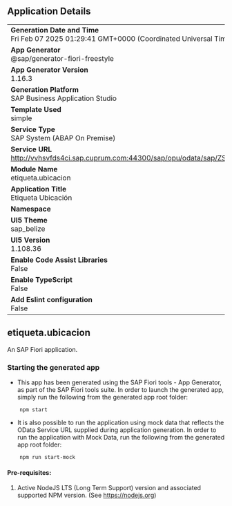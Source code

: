 ## Application Details
|               |
| ------------- |
|**Generation Date and Time**<br>Fri Feb 07 2025 01:29:41 GMT+0000 (Coordinated Universal Time)|
|**App Generator**<br>@sap/generator-fiori-freestyle|
|**App Generator Version**<br>1.16.3|
|**Generation Platform**<br>SAP Business Application Studio|
|**Template Used**<br>simple|
|**Service Type**<br>SAP System (ABAP On Premise)|
|**Service URL**<br>http://vvhsvfds4ci.sap.cuprum.com:44300/sap/opu/odata/sap/ZSB_LOC_LL|
|**Module Name**<br>etiqueta.ubicacion|
|**Application Title**<br>Etiqueta Ubicación|
|**Namespace**<br>|
|**UI5 Theme**<br>sap_belize|
|**UI5 Version**<br>1.108.36|
|**Enable Code Assist Libraries**<br>False|
|**Enable TypeScript**<br>False|
|**Add Eslint configuration**<br>False|

## etiqueta.ubicacion

An SAP Fiori application.

### Starting the generated app

-   This app has been generated using the SAP Fiori tools - App Generator, as part of the SAP Fiori tools suite.  In order to launch the generated app, simply run the following from the generated app root folder:

```
    npm start
```

- It is also possible to run the application using mock data that reflects the OData Service URL supplied during application generation.  In order to run the application with Mock Data, run the following from the generated app root folder:

```
    npm run start-mock
```

#### Pre-requisites:

1. Active NodeJS LTS (Long Term Support) version and associated supported NPM version.  (See https://nodejs.org)


